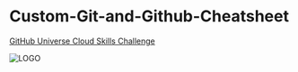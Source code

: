 # Custom-Git-and-Github-Cheatsheet

[GitHub Universe Cloud Skills Challenge](https://learn.microsoft.com/en-us/collections/kkqrhmxoqn54?WT.mc_id=cloudskillschallenge_EF5F9F41-0818-4895-9217-79D19827A322)

![LOGO](https://techcommunity.microsoft.com/t5/image/serverpage/image-id/513993i2E3BB09DB13B82F0/image-size/original?v=v2&px=-1)
